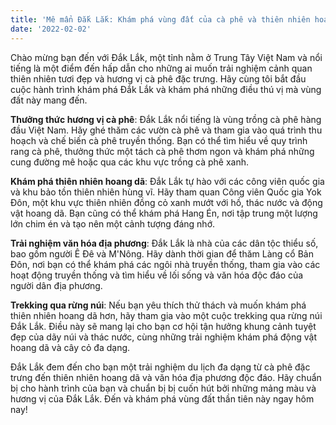 ```yaml
---
title: 'Mê mẩn Đắk Lắk: Khám phá vùng đất của cà phê và thiên nhiên hoang dã'
date: '2022-02-02'
---
```


Chào mừng bạn đến với Đắk Lắk, một tỉnh nằm ở Trung Tây Việt Nam và nổi tiếng là một điểm đến hấp dẫn cho những ai muốn trải nghiệm cảnh quan thiên nhiên tươi đẹp và hương vị cà phê đặc trưng. Hãy cùng tôi bắt đầu cuộc hành trình khám phá Đắk Lắk và khám phá những điều thú vị mà vùng đất này mang đến.

**Thưởng thức hương vị cà phê**: Đắk Lắk nổi tiếng là vùng trồng cà phê hàng đầu Việt Nam. Hãy ghé thăm các vườn cà phê và tham gia vào quá trình thu hoạch và chế biến cà phê truyền thống. Bạn có thể tìm hiểu về quy trình rang cà phê, thưởng thức một tách cà phê thơm ngon và khám phá những cung đường mê hoặc qua các khu vực trồng cà phê xanh.

**Khám phá thiên nhiên hoang dã**: Đắk Lắk tự hào với các công viên quốc gia và khu bảo tồn thiên nhiên hùng vĩ. Hãy tham quan Công viên Quốc gia Yok Đôn, một khu vực thiên nhiên đồng cỏ xanh mướt với hồ, thác nước và động vật hoang dã. Bạn cũng có thể khám phá Hang Én, nơi tập trung một lượng lớn chim én và tạo nên một cảnh tượng đáng nhớ.

**Trải nghiệm văn hóa địa phương**: Đắk Lắk là nhà của các dân tộc thiểu số, bao gồm người Ê Đê và M'Nông. Hãy dành thời gian để thăm Làng cổ Bản Đôn, nơi bạn có thể khám phá các ngôi nhà truyền thống, tham gia vào các hoạt động truyền thống và tìm hiểu về lối sống và văn hóa độc đáo của người dân địa phương.

**Trekking qua rừng núi**: Nếu bạn yêu thích thử thách và muốn khám phá thiên nhiên hoang dã hơn, hãy tham gia vào một cuộc trekking qua rừng núi Đắk Lắk. Điều này sẽ mang lại cho bạn cơ hội tận hưởng khung cảnh tuyệt đẹp của dãy núi và thác nước, cùng những trải nghiệm khám phá động vật hoang dã và cây cỏ đa dạng.

Đắk Lắk đem đến cho bạn một trải nghiệm du lịch đa dạng từ cà phê đặc trưng đến thiên nhiên hoang dã và văn hóa địa phương độc đáo. Hãy chuẩn bị cho hành trình của bạn và chuẩn bị bị cuốn hút bởi những mảng màu và hương vị của Đắk Lắk. Đến và khám phá vùng đất thần tiên này ngay hôm nay!